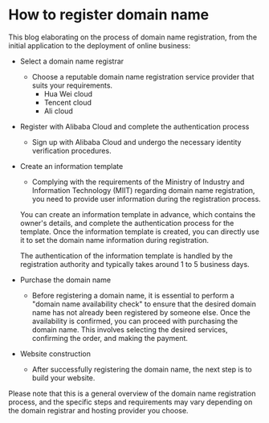 # How to register domain name

This blog elaborating on the process of domain name registration, from the
initial application to the deployment of online business:

- Select a domain name registrar

  - Choose a reputable domain name registration service provider that suits your
   requirements.
    - Hua Wei cloud
    - Tencent cloud
    - Ali cloud

- Register with Alibaba Cloud and complete the authentication process

  - Sign up with Alibaba Cloud and undergo the necessary identity verification
   procedures.

- Create an information template

  - Complying with the requirements of the
   Ministry of Industry and Information Technology (MIIT) regarding domain name
   registration, you need to provide user information during the registration
   process.

   You can create an information template in advance, which contains the owner's
   details, and complete the authentication process for the template. Once the
   information template is created, you can directly use it to set the domain
   name information during registration.

   The authentication of the information template is handled by the registration
   authority and typically takes around 1 to 5 business days.

- Purchase the domain name

  - Before registering a domain name, it is essential to perform a "domain name
   availability check" to ensure that the desired domain name has not already
   been registered by someone else. Once the availability is confirmed, you can
   proceed with purchasing the domain name. This involves selecting the desired
   services, confirming the order, and making the payment.

- Website construction

  - After successfully registering the domain name, the next step is to build
   your website.

Please note that this is a general overview of the domain name registration
process, and the specific steps and requirements may vary depending on the
domain registrar and hosting provider you choose.
